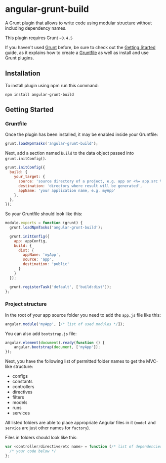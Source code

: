 # angular-grunt-build

A Grunt plugin that allows to write code using modular structure without including dependency names.

This plugin requires Grunt `~0.4.5`

If you haven't used [Grunt](http://gruntjs.com/) before, be sure to check out the [Getting Started](http://gruntjs.com/getting-started) guide, as it explains how to create a [Gruntfile](http://gruntjs.com/sample-gruntfile) as well as install and use Grunt plugins.

## Installation
To install plugin using npm run this command:

```shell
npm install angular-grunt-build
```

## Getting Started

### Gruntfile
Once the plugin has been installed, it may be enabled inside your Gruntfile:

```js
grunt.loadNpmTasks('angular-grunt-build');
```

Next, add a section named `build` to the data object passed into `grunt.initConfig()`.

```js
grunt.initConfig({
  build: {
    your_target: {
      source: 'source directory of a project, e.g. app or <%= app.src %>',
      destination: 'directory where result will be generated',
      appName: 'your application name, e.g. myApp'
    },
  },
});
```

So your Gruntfile should look like this:

```js
module.exports = function (grunt) {
  grunt.loadNpmTasks('angular-grunt-build');

  grunt.initConfig({
    app: appConfig,
    build: {
      dist: {
        appName: 'myApp',
        source: 'app',
        destination: 'public'
      }
    }
  });

  grunt.registerTask('default', ['build:dist']);
};
```

### Project structure
In the root of your app source folder you need to add the `app.js` file like this:

```js
angular.module('myApp', [/* list of used modules */]);
```

You can also add `bootstrap.js` file:

```js
angular.element(document).ready(function () {
    angular.bootstrap(document, ['myApp']);
});
```

Next, you have the following list of permitted folder names to get the MVC-like structure:

* configs
* constants
* controllers
* directives
* filters
* models
* runs
* services

All listed folders are able to place appropriate Angular files in it (`model` and `service` are just other names for `factory`).

Files in folders should look like this:

```js
var <controller/directive/etc name> = function (/* list of dependencies, e.g. $scope */) {
  /* your code below */
};
```
